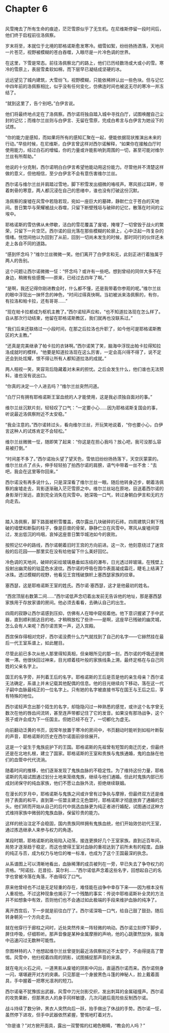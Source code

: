 # Chapter 6

<br>
风雪掩去了所有生命的痕迹，茫茫雪原似乎了无生机。在尼维斯停留一段时间后，他们终于启程前往洛佩察。

岁末将至，本就位于北境的耶格诺斯愈发寒冷。细雪如絮，纷纷扬扬洒落，天地间一片苍茫，视野被模糊的苍白吞噬，入眼尽是一片冷色调的世界。

在这里，下雪是常态。前往洛佩察北门的路上，他们已历经数场或大或小的雪。寒冷的雪原上，表层雪柔软如棉，而下层早已凝结成坚硬的冰。

远远望见了城内建筑，大雪纷飞，视野模糊，只能依稀辨认出一些色块。但与记忆中四年前的洛佩察相比，似乎没有任何变化，仿佛连时间也被这无尽的寒冷一并冻结了。

“就到这里了，告个别吧。”白伊言说。

他们将最终地点定在了洛佩察。西尔诺将独自踏入城中寻找白厅，试图唤醒自己尘封的记忆；而维尔兰丝则与白伊言、无留在雪原，完成白希言与白伊言为她设下的试炼。

“你的能力是感知，而如果将所有的感知汇聚在一起，便能依据现状推演出未来的行动。”早些时候，在尼维斯，白伊言曾这样对西尔诺解释，“如果你在接触白厅时使用能力，经过白石的增幅，你的力量或许能影响到周围的一切，甚至可能对维尔兰丝有所帮助。”

他说的十分克制，西尔诺明白白伊言希望他能动用这份能力。尽管他并不清楚这样做的意义，但他相信，至少白伊言不会有意伤害维尔兰丝。

西尔诺与维尔兰丝并肩踏过雪地，脚下积雪发出细微的咯吱声。寒风掠过耳畔，带着刺骨的寒意，两人都沉浸在自己的思绪中，谁也没有打破这份沉默。

洛佩察的废墟在风雪中若隐若现，宛如一座巨大的墓碑，静默伫立于苍白的天地间。昔日繁华与荣耀被战火吞噬，只留下断壁残垣与破碎的记忆，散落在时间的尘埃中。

耶格诺斯的雪仿佛从未停歇，洁白的雪花覆盖了废墟，掩埋了一切曾毁于战火的繁荣，只留下一片空茫。西尔诺的目光落在那些模糊的轮廓上，心中泛起一阵复杂的情绪。恍惚间他以为回到了从前，回到一切尚未发生的时候，那时同行的伙伴还未走上各自不同的道路。

“感到怀念吗？”维尔兰丝微微一笑。他们离开了白伊言和无，此刻正进行着独属于两人的告别。

这个问题让西尔诺微微一怔：“怀念吗？或许有一些吧。想到曾经的同伴大多不在身边，稍微有些感慨——原来，已经过去四年了啊。”

“是啊，我还记得你刚进教会时，什么都不懂，还是我带着你参观的呢。”维尔兰丝的眼中浮现出一抹怀念的神色，“时间过得真快啊。当初被派来洛佩察的，有你，有拉洛和帕卡拉，还有哥哥……”

“现在帕卡拉都成为枢机主教了。”西尔诺轻声应和，“也不知道拉洛现在怎么样了。自从那次行动结束，他留在耶格诺斯教区，我们就再也没联系过。”

“我们后来还联络过一小段时间，在那之后拉洛也升职了，如今他可是耶格诺斯教区的大主教。”

“还真是完美继承了帕卡拉的衣钵啊。”西尔诺笑了笑，脑海中浮现出帕卡拉得知拉洛成就时的模样。“他要是知道拉洛现在这么厉害，一定会高兴得不得了，说不定还会到处炫耀，恨不得让所有人都知道拉洛的成就。”

两人相视一笑，笑容背后隐藏着对未来的担忧。之后会发生什么，他们谁也无法预料，谁也没有说出口。

“你真的决定一个人进去吗？”维尔兰丝突然问道。

“白厅只有拥有耶格诺斯王室血统的人才能使用，这是我必须独自面对的事。”

维尔兰丝沉默片刻，轻轻叹了口气：“一定要小心……因为耶格诺斯复国会的事，听说最近洛佩察附近不太安稳。”

“我会注意的。”西尔诺转过头，看向维尔兰丝，开玩笑地说着，“你也要小心，白伊言这种人的试炼肯定不会轻松。”

维尔兰丝微微一怔，随即笑了起来：“你这是在担心我吗？放心吧，我可没那么容易被打倒。”

“时间差不多了。”西尔诺抬头望了望天色，雪依旧纷纷扬扬落下，天空灰蒙蒙的。维尔兰丝点了点头，伸手轻轻拍了拍西尔诺的肩膀，语气中带着一丝不舍：“去吧，我会在这里等你回来。”

西尔诺没有再多说什么，只是深深看了维尔兰丝一眼。随后他转身迈步，朝着洛佩察的废墟走去，背影逐渐融入茫茫雪原之中。维尔兰丝站在原地，目送着西尔诺的身影渐行渐远，直到完全消失在风雪中。她深吸一口气，转过身朝白伊言和无的方向走去。

<br>

踏入洛佩察，脚下路面被积雪覆盖，偶尔露出几块破碎的石砖。四周建筑只剩下残破的墙壁和断裂的柱子，像是巨兽的骨架，静静伫立在风雪中。寒风从废墟间穿过，发出低沉的呜咽，哀悼这座昔日繁华城池如今的衰败。

按照记忆中的路线，西尔诺朝着旧时王宫的方向前进。这一次，他刻意绕过了迷宫般的后花园——那里实在没有给他留下什么美好回忆。

冷色调的天地间，破碎的彩绘玻璃悬垂如冻结的瀑布，日光透过碎玻璃，在残壁上投射出幽灵般的钴蓝色水波纹。西尔诺的呼吸在围巾表面凝成霜花，睫毛上结满了冰珠。透过模糊的视野，他看见王宫残破旗帜上塞西瑟家族的纹章。

塞西瑟，这是耶格诺斯王室的姓氏。西尔诺·塞西瑟，这才是他最初的姓名。

“西宫顶层右数第二间……”西尔诺低声念叨着出发前无告诉他的地址，那是塞西瑟家族用于存放家谱的房间。他必须去看看，去确认自己的出生。

四周的寂静让西尔诺感到压抑，仿佛有人在暗中窥视着他。他下意识握紧了手中武器，直到顺利抵达目的地，才稍稍放松了些许——是啊，这座早已残破的幽灵城，怎么会有人来呢？西尔诺苦笑一声，迈入宫殿。

西宫保存得相对完好，西尔诺没费什么力气就找到了自己的名字——它赫然挂在最后一代王室系谱上，如此醒目。

尽管此前已多次从他人那里得知真相，但亲眼所见的那一刻，西尔诺的呼吸还是微微一滞。他很快回过神来，目光顺着枝叶般的家族线条上溯，最终定格在与自己同姓的父亲名字上。

国王的名字旁，并列着王后的名字。耶格诺斯的王后是否是他的亲生母亲？西尔诺无法确定，系谱上并未记载其他配偶的信息。他的目光继续向下移动，落在这一代子嗣中血脉最纯正的一位名字上。只有她的名字被直接书写在国王与王后之后，享有特殊的地位。

西尔诺轻声念出那个陌生的名字，却隐隐闪过一种熟悉的感觉，或许这个名字曾无数次在他的唇齿间流转，甚至连声带都记住了它的发音。如果没有那场战争，这个孩子或许会成为下一任国主。但她已经不在了，一切都化为虚无。

向前翻动泛黄的书页，因常年放置于寒冷的房间中，书页翻动时能听到如枯叶断裂的声音，耶格诺斯的历史在西尔诺面前徐徐展开。

这是一个诞生于鬼族庇护下的王国。耶格诺斯的先祖曾有短暂的南迁历史，但最终还是在北地扎根，建立了国家。耶格诺斯的王室和贵族与鬼族通婚，鬼的血脉在他们的血管中代代流淌。

随着时间的推移，他们逐渐发现了鬼族血脉的不稳定性。为了维持这份力量，耶格诺斯的先祖试图通过划分土地来笼络鬼族，继续与他们通婚。但此时鬼族内部已形成封闭保守的纯血家族，他们不愿让血脉外流，拒绝继续联姻。

在漫长的岁月中，耶格诺斯与鬼族之间或许曾有过争执与摩擦，但最终双方还是维持了表面的和平。直到第一任盟主建立无色盟时，耶格诺斯才彻底放弃了通婚的念头。他们转而开始从自己的后代中挑选血脉更为纯正者进行婚配，试图通过这种方式维持家族中微弱的鬼族血脉，保留珍贵的能力。

这样的统治注定不会稳固，国内贵族同样拥有鬼族血统，他们开始效仿初代王室，通过拣选继承人来参与权力的角逐。

某段时期，耶格诺斯的政局陷入动荡，接连更换好几个王室家族。直到近百年间，局势才逐渐趋于稳定，而这也使得王室对血脉的重视达到了前所未有的程度。血脉的纯正与否，成为权力与地位的唯一标准，也成为了这个王国最深的执念。

从系谱图上可以清晰地看出，血脉稀薄的成员被列在一旁，早已失去了争夺权力的资格。“阿诺拉、厄昔拉、莫尔利……”西尔诺低声念着这些名字，回想起自己的名字也曾被冷落在角落，不由得叹了口气。

原来他曾经也不过是无足轻重的存在，难怪能在战争中幸存下来——因为根本没有人重视他。不过这种现象也揭示了一个残酷的事实：传说中耶格诺斯补全灵的方法并不如想象中有效，否则他们也不会通过如此极端的手段来维护血脉的纯净了。

离开西宫后，下一步就是前往白厅了。西尔诺深吸一口气，给自己鼓了鼓劲，随后转身朝另一个方向走去。

就在他穿行于廊柱之间时，近处突然传来一阵轻微的响动。西尔诺立刻停下脚步，屏住呼吸，仔细聆听。那声音像是某种金属摩擦的声响，他的心跳骤然加快，脑海中迅速闪过无数种可能性。

奈图林特的人？他想起维尔兰丝曾提到最近洛佩察附近不太安宁，不由得提高了警惕。风雪中，他扫视着四周的阴影，试图捕捉那声音的来源。

就在电光火石之间，一道黑影从废墟的阴影中闪出，直逼西尔诺而来。西尔诺侧身一闪，堪堪避开对方的突袭。只见那是一个身披黑色斗篷的神秘人，脸上戴着面具，手中握着一把寒光凛冽的短刀。

西尔诺毫不犹豫拔出武器，风雪中刀光剑影交织，发出刺耳的金属碰撞声。西尔诺的攻势果断，但那黑衣人的身手同样敏捷，几次闪避后竟险些反制西尔诺。

战斗持续了数分钟，黑衣人突然向后一跃，抬手做出了休战的手势。西尔诺一怔，虽然停下进攻，但手中武器依然紧握，警惕地盯着对方。

“你是谁？”对方掀开面具，露出一双警惕的红褐色眼睛，“教会的人吗？”
